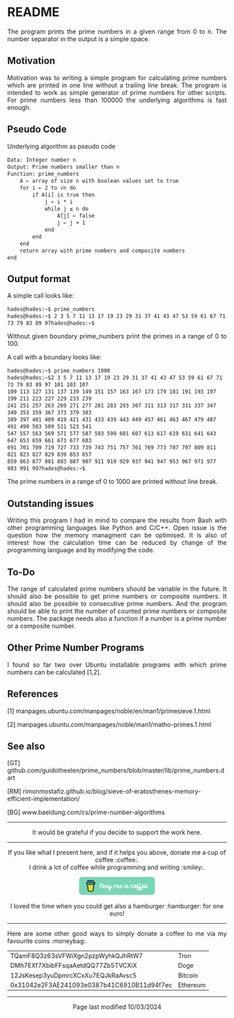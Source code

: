 # README

<p align="justify">The program prints the prime numbers in a given range from 0 to n. The number separator in the output is a simple space.</p>

## Motivation

<p align="justify">Motivation was to writing a simple program for calculating prime numbers which are printed in one line without a trailing line break. The program is intended to work as simple generator of prime numbers for other scripts. For prime numbers less than 100000 the underlying algorithms is fast enough.</p>

## Pseudo Code

<p align="justify">Underlying algorithm as pseudo code</p>

    Data: Integer number n
    Output: Prime numbers smaller than n
    Function: prime_numbers
        A ← array of size n with boolean values set to true
        for i ← 2 to √n do
            if A[i] is true then
                j ← i * i
                while j ≤ n do
                    A[j] ← false
                    j ← j + 1
                end
            end
        end    
        return array with prime numbers and composite numbers
    end
    
## Output format

<p align="justify">A simple call looks like:</p>

    hades@hades:~$ prime_numbers
    hades@hades:~$ 2 3 5 7 11 13 17 19 23 29 31 37 41 43 47 53 59 61 67 71 73 79 83 89 97hades@hades:~$

<p align="justify">Without given boundary prime_numbers print the primes in a range of 0 to 100.</p>   

<p align="justify">A call with a boundary looks like:</p>

    hades@hades:~$ prime_numbers 1000
    hades@hades:~$2 3 5 7 11 13 17 19 23 29 31 37 41 43 47 53 59 61 67 71 73 79 83 89 97 101 103 107 
    109 113 127 131 137 139 149 151 157 163 167 173 179 181 191 193 197 199 211 223 227 229 233 239
    241 251 257 263 269 271 277 281 283 293 307 311 313 317 331 337 347 349 353 359 367 373 379 383 
    389 397 401 409 419 421 431 433 439 443 449 457 461 463 467 479 487 491 499 503 509 521 523 541 
    547 557 563 569 571 577 587 593 599 601 607 613 617 619 631 641 643 647 653 659 661 673 677 683 
    691 701 709 719 727 733 739 743 751 757 761 769 773 787 797 809 811 821 823 827 829 839 853 857 
    859 863 877 881 883 887 907 911 919 929 937 941 947 953 967 971 977 983 991 997hades@hades:~$ 

<p align="justify">The prime numbers in a range of 0 to 1000 are printed without line break.</p>

## Outstanding issues

<p align="justify">Writing this program I had in mind to compare the results from Bash with other programming languages like Python and C/C++. Open issue is the question how the memory managment can be optimised. It is also of interest how the calculation time can be reduced by change of the programming language and by modifying the code.</p>

## To-Do

<p align="justify">The range of calculated prime numbers should be variable in the future. It should also be possible to get prime numbers or composite numbers. It should also be possible to consecutive prime numbers. And the program should be able to print the number of counted prime numbers or composite numbers. The package needs also a function if a number is a prime number or a composite number.</p>

## Other Prime Number Programs

<p align="justify">I found so far two over Ubuntu installable programs with which prime numbers can be calculated [1,2].</p>
    
## References

[1]    manpages.ubuntu.com/manpages/noble/en/man1/primesieve.1.html

[2]    manpages.ubuntu.com/manpages/noble/man1/matho-primes.1.html

## See also

[GT]    github.com/guidotheelen/prime_numbers/blob/master/lib/prime_numbers.dart

[RM]    rimonmostafiz.github.io/blog/sieve-of-eratosthenes-memory-efficient-implementation/

[BG]    www&#8203;.baeldung.com/cs/prime-number-algorithms

<hr width="100%" size="1">

<p align="center">
It would be grateful if you decide to support the work here.
</p>

<hr width="100%" size="1">

<p align="center">If you like what I present here, and if it helps you above, donate me a cup of coffee :coffee:.<br>I drink a lot of coffee while programming and writing  :smiley:.</p>

<p align="center">
<a href="https://www.buymeacoffee.com/zentrocdot" target="_blank"><img src="\IMAGES\greeen-button.png" alt="Buy Me A Coffee" height="41" width="174"></a>
</p>

<p align="center">I loved the time when you could get also a hamburger :hamburger: for one euro!</p>

<hr width="100%" size="1">

<p align="justify">Here are some other good ways to simply donate a coffee to me via my favourite coins :moneybag:.</p>

<table>
  <tbody>
    <tr>
      <td>TQamF8Q3z63sVFWiXgn2pzpWyhkQJhRtW7</td>
      <td>Tron</td>
    </tr>
    <tr>
      <td>DMh7EXf7XbibFFsqaAetdQQ77Zb5TVCXiX</td>
      <td>Doge</td>
    </tr>
    <tr>
      <td>12JsKesep3yuDpmrcXCxXu7EQJkRaAvsc5</td>
      <td>Bitcoin</td>
    </tr>
    <tr>
      <td>0x31042e2F3AE241093e0387b41C6910B11d94f7ec</td>
      <td>Ethereum</td>
    </tr>
  </tbody>
</table>

<hr width="100%" size="1">

<p align="center">Page last modified 10/03/2024</p>



